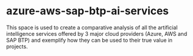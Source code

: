 # azure-aws-sap-btp-ai-services
This space is used to create a comparative analysis of all the artificial intelligence services offered by 3 major cloud providers (Azure, AWS and SAP BTP) and exemplify how they can be used to their true value in projects.
